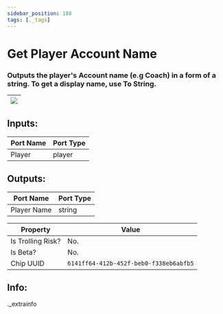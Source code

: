 ```yaml
---
sidebar_position: 188
tags: [._tags]
---
```


# Get Player Account Name


### Outputs the player's Account name (e.g Coach) in a form of a string. To get a display name, use To String.

| ![](https://images-ext-2.discordapp.net/external/MPmIaQzlEPmgGWlgi-WxBBXt0Bjv_zWPkg1y1f_sy3s/https/www.recroomcircuits.com/image/circuit/absolute-value?width=206&height=108) |
|-----|

## Inputs:
| Port Name | Port Type |
|-----------|-----------|
| Player | player |

## Outputs:
| Port Name | Port Type |
|-----------|-----------|
| Player Name | string | 

| Property  | Value |
|-------------------|-----------|
| Is Trolling Risk? | No. |
| Is Beta? | No. |
| Chip UUID | `6141ff64-412b-452f-beb0-f338eb6abfb5` |

## Info:
._extrainfo